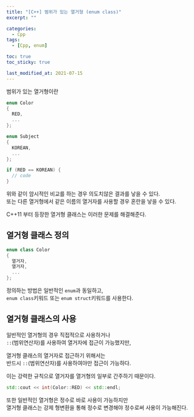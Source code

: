 ```yaml
---
title: "[C++] 범위가 있는 열거형 (enum class)"
excerpt: ""

categories:
  - Cpp
tags:
  - [Cpp, enum]

toc: true
toc_sticky: true

last_modified_at: 2021-07-15
---
```


범위가 있는 열거형이란

```cpp
enum Color
{
  RED,
  ...
};

enum Subject
{
  KOREAN,
  ...
};

if (RED == KOREAN) {
  // code 
}
```

위와 같이 암시적인 비교를 하는 경우 의도치않은 결과를 낳을 수 있다.   
또는 다른 열거형에서 같은 이름의 열거자를 사용할 경우 혼란을 낳을 수 있다.

C++11 부터 등장한 열거형 클래스는 이러한 문제를 해결해준다.

## 열거형 클래스 정의

```cpp
enum class Color
{
  열거자,
  열거자,
  ...
};
```

정의하는 방법은 일반적인 `enum`과 동일하고,   
`enum class`키워드 또는 `enum struct`키워드를 사용한다.

## 열거형 클래스의 사용

일반적인 열거형의 경우 직접적으로 사용하거나   
`::`(범위연산자)를 사용하여 열거자에 접근이 가능했지만,

열거형 클래스의 열거자로 접근하기 위해서는   
반드시 `::`(범위연산자)를 사용하여야만 접근이 가능하다.

이는 강력한 규칙으로 열거자를 열거형의 일부로 간주하기 때문이다.

```cpp
std::cout << int(Color::RED) << std::endl;
```

또한 일반적인 열거형은 정수로 바로 사용이 가능하지만   
열거형 클래스는 강제 형변환을 통해 정수로 변경해야 정수로써 사용이 가능해진다.